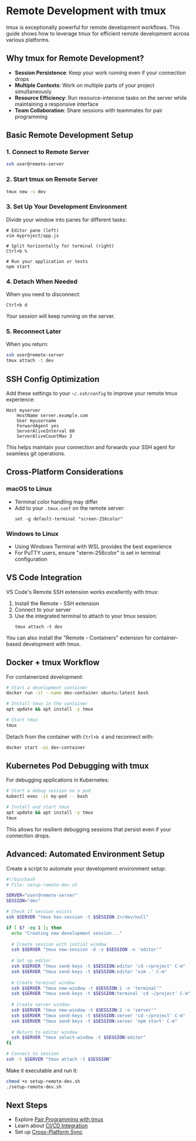# Remote Development with tmux

tmux is exceptionally powerful for remote development workflows. This guide shows how to leverage tmux for efficient remote development across various platforms.

## Why tmux for Remote Development?

- **Session Persistence**: Keep your work running even if your connection drops
- **Multiple Contexts**: Work on multiple parts of your project simultaneously
- **Resource Efficiency**: Run resource-intensive tasks on the server while maintaining a responsive interface
- **Team Collaboration**: Share sessions with teammates for pair programming

## Basic Remote Development Setup

### 1. Connect to Remote Server

```bash
ssh user@remote-server
```

### 2. Start tmux on Remote Server

```bash
tmux new -s dev
```

### 3. Set Up Your Development Environment

Divide your window into panes for different tasks:

```
# Editor pane (left)
vim myproject/app.js

# Split horizontally for terminal (right)
Ctrl+b %

# Run your application or tests
npm start
```

### 4. Detach When Needed

When you need to disconnect:

```
Ctrl+b d
```

Your session will keep running on the server.

### 5. Reconnect Later

When you return:

```bash
ssh user@remote-server
tmux attach -t dev
```

## SSH Config Optimization

Add these settings to your `~/.ssh/config` to improve your remote tmux experience:

```
Host myserver
    HostName server.example.com
    User myusername
    ForwardAgent yes
    ServerAliveInterval 60
    ServerAliveCountMax 3
```

This helps maintain your connection and forwards your SSH agent for seamless git operations.

## Cross-Platform Considerations

### macOS to Linux

- Terminal color handling may differ
- Add to your `.tmux.conf` on the remote server:
  ```
  set -g default-terminal "screen-256color"
  ```

### Windows to Linux

- Using Windows Terminal with WSL provides the best experience
- For PuTTY users, ensure "xterm-256color" is set in terminal configuration

## VS Code Integration

VS Code's Remote SSH extension works excellently with tmux:

1. Install the Remote - SSH extension
2. Connect to your server
3. Use the integrated terminal to attach to your tmux session:
   ```
   tmux attach -t dev
   ```

You can also install the "Remote - Containers" extension for container-based development with tmux.

## Docker + tmux Workflow

For containerized development:

```bash
# Start a development container
docker run -it --name dev-container ubuntu:latest bash

# Install tmux in the container
apt update && apt install -y tmux

# Start tmux
tmux
```

Detach from the container with `Ctrl+b d` and reconnect with:

```bash
docker start -ai dev-container
```

## Kubernetes Pod Debugging with tmux

For debugging applications in Kubernetes:

```bash
# Start a debug session on a pod
kubectl exec -it my-pod -- bash

# Install and start tmux
apt update && apt install -y tmux
tmux
```

This allows for resilient debugging sessions that persist even if your connection drops.

## Advanced: Automated Environment Setup

Create a script to automate your development environment setup:

```bash
#!/bin/bash
# File: setup-remote-dev.sh

SERVER="user@remote-server"
SESSION="dev"

# Check if session exists
ssh $SERVER "tmux has-session -t $SESSION 2>/dev/null"

if [ $? -eq 1 ]; then
  echo "Creating new development session..."
  
  # Create session with initial window
  ssh $SERVER "tmux new-session -d -s $SESSION -n 'editor'"
  
  # Set up editor
  ssh $SERVER "tmux send-keys -t $SESSION:editor 'cd ~/project' C-m"
  ssh $SERVER "tmux send-keys -t $SESSION:editor 'vim .' C-m"
  
  # Create terminal window
  ssh $SERVER "tmux new-window -t $SESSION:1 -n 'terminal'"
  ssh $SERVER "tmux send-keys -t $SESSION:terminal 'cd ~/project' C-m"
  
  # Create server window
  ssh $SERVER "tmux new-window -t $SESSION:2 -n 'server'"
  ssh $SERVER "tmux send-keys -t $SESSION:server 'cd ~/project' C-m"
  ssh $SERVER "tmux send-keys -t $SESSION:server 'npm start' C-m"
  
  # Return to editor window
  ssh $SERVER "tmux select-window -t $SESSION:editor"
fi

# Connect to session
ssh -t $SERVER "tmux attach -t $SESSION"
```

Make it executable and run it:

```bash
chmod +x setup-remote-dev.sh
./setup-remote-dev.sh
```

## Next Steps

- Explore [Pair Programming with tmux](../workflows/01-pair-programming.md)
- Learn about [CI/CD Integration](../workflows/02-ci-cd-integration.md)
- Set up [Cross-Platform Sync](../workflows/03-cross-platform-sync.md)